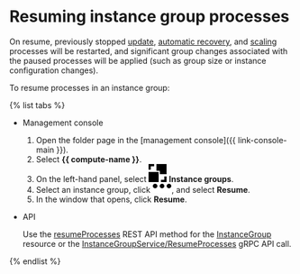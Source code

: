 # Resuming instance group processes

On resume, previously stopped [update](../../concepts/instance-groups/deploy/), [automatic recovery](../../concepts/instance-groups/autohealing.md), and [scaling](../../concepts/instance-groups/policies/scale-policy.md) processes will be restarted, and significant group changes associated with the paused processes will be applied (such as group size or instance configuration changes).

To resume processes in an instance group:

{% list tabs %}

- Management console

   1. Open the folder page in the [management console]({{ link-console-main }}).
   1. Select **{{ compute-name }}**.
   1. On the left-hand panel, select ![image](../../../_assets/compute/vm-group-pic.svg) **Instance groups**.
   1. Select an instance group, click ![image](../../../_assets/horizontal-ellipsis.svg), and select **Resume**.
   1. In the window that opens, click **Resume**.

- API

   Use the [resumeProcesses](../../api-ref/InstanceGroup/resumeProcesses.md) REST API method for the [InstanceGroup](../../api-ref/InstanceGroup/index.md) resource or the [InstanceGroupService/ResumeProcesses](../../api-ref/grpc/instance_group_service.md#ResumeProcesses) gRPC API call.

{% endlist %}
